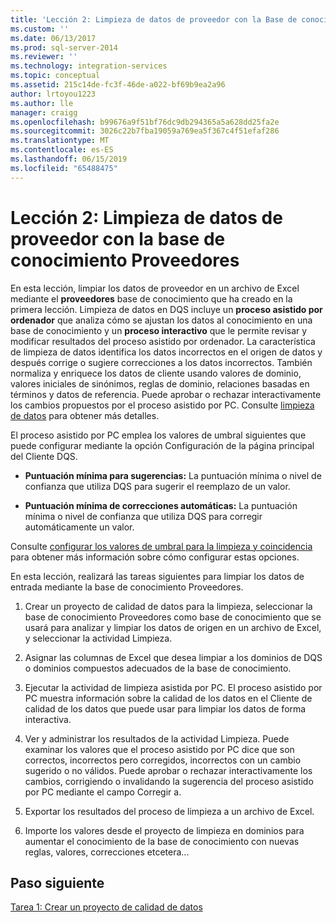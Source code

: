 ```yaml
---
title: 'Lección 2: Limpieza de datos de proveedor con la Base de conocimiento proveedores | Microsoft Docs'
ms.custom: ''
ms.date: 06/13/2017
ms.prod: sql-server-2014
ms.reviewer: ''
ms.technology: integration-services
ms.topic: conceptual
ms.assetid: 215c14de-fc3f-46de-a022-bf69b9ea2a96
author: lrtoyou1223
ms.author: lle
manager: craigg
ms.openlocfilehash: b99676a9f51bf76dc9db294365a5a628dd25fa2e
ms.sourcegitcommit: 3026c22b7fba19059a769ea5f367c4f51efaf286
ms.translationtype: MT
ms.contentlocale: es-ES
ms.lasthandoff: 06/15/2019
ms.locfileid: "65488475"
---
```

# <a name="lesson-2-cleansing-supplier-data-using-the-suppliers-knowledge-base"></a>Lección 2: Limpieza de datos de proveedor con la base de conocimiento Proveedores
  En esta lección, limpiar los datos de proveedor en un archivo de Excel mediante el **proveedores** base de conocimiento que ha creado en la primera lección. Limpieza de datos en DQS incluye un **proceso asistido por ordenador** que analiza cómo se ajustan los datos al conocimiento en una base de conocimiento y un **proceso interactivo** que le permite revisar y modificar resultados del proceso asistido por ordenador. La característica de limpieza de datos identifica los datos incorrectos en el origen de datos y después corrige o sugiere correcciones a los datos incorrectos. También normaliza y enriquece los datos de cliente usando valores de dominio, valores iniciales de sinónimos, reglas de dominio, relaciones basadas en términos y datos de referencia. Puede aprobar o rechazar interactivamente los cambios propuestos por el proceso asistido por PC. Consulte [limpieza de datos](https://msdn.microsoft.com/library/gg524800.aspx) para obtener más detalles.  
  
 El proceso asistido por PC emplea los valores de umbral siguientes que puede configurar mediante la opción Configuración de la página principal del Cliente DQS.  
  
-   **Puntuación mínima para sugerencias:** La puntuación mínima o nivel de confianza que utiliza DQS para sugerir el reemplazo de un valor.  
  
-   **Puntuación mínima de correcciones automáticas:** La puntuación mínima o nivel de confianza que utiliza DQS para corregir automáticamente un valor.  
  
 Consulte [configurar los valores de umbral para la limpieza y coincidencia](https://msdn.microsoft.com/library/hh510415.aspx) para obtener más información sobre cómo configurar estas opciones.  
  
 En esta lección, realizará las tareas siguientes para limpiar los datos de entrada mediante la base de conocimiento Proveedores.  
  
1.  Crear un proyecto de calidad de datos para la limpieza, seleccionar la base de conocimiento Proveedores como base de conocimiento que se usará para analizar y limpiar los datos de origen en un archivo de Excel, y seleccionar la actividad Limpieza.  
  
2.  Asignar las columnas de Excel que desea limpiar a los dominios de DQS o dominios compuestos adecuados de la base de conocimiento.  
  
3.  Ejecutar la actividad de limpieza asistida por PC. El proceso asistido por PC muestra información sobre la calidad de los datos en el Cliente de calidad de los datos que puede usar para limpiar los datos de forma interactiva.  
  
4.  Ver y administrar los resultados de la actividad Limpieza. Puede examinar los valores que el proceso asistido por PC dice que son correctos, incorrectos pero corregidos, incorrectos con un cambio sugerido o no válidos. Puede aprobar o rechazar interactivamente los cambios, corrigiendo o invalidando la sugerencia del proceso asistido por PC mediante el campo Corregir a.  
  
5.  Exportar los resultados del proceso de limpieza a un archivo de Excel.  
  
6.  Importe los valores desde el proyecto de limpieza en dominios para aumentar el conocimiento de la base de conocimiento con nuevas reglas, valores, correcciones etcetera...  
  
## <a name="next-step"></a>Paso siguiente  
 [Tarea 1: Crear un proyecto de calidad de datos](../../2014/tutorials/task-1-creating-a-data-quality-project.md)  
  
  
